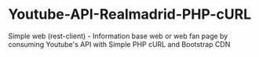 # Youtube-API-Realmadrid-PHP-cURL
Simple web (rest-client) - Information base web or web fan page by consuming Youtube's API with Simple PHP cURL and Bootstrap CDN
